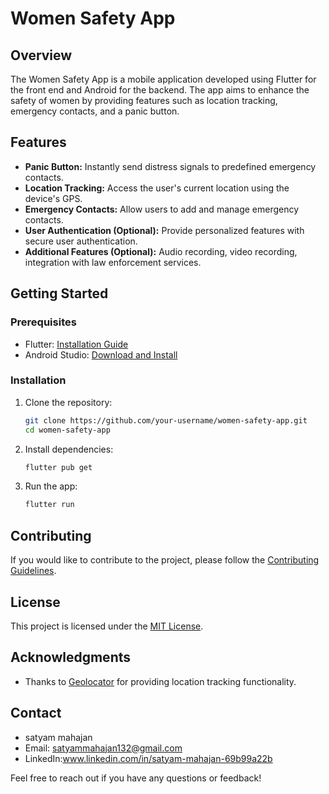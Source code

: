 # Women Safety App



## Overview

The Women Safety App is a mobile application developed using Flutter for the front end and Android for the backend. The app aims to enhance the safety of women by providing features such as location tracking, emergency contacts, and a panic button.

## Features

- **Panic Button:** Instantly send distress signals to predefined emergency contacts.
- **Location Tracking:** Access the user's current location using the device's GPS.
- **Emergency Contacts:** Allow users to add and manage emergency contacts.
- **User Authentication (Optional):** Provide personalized features with secure user authentication.
- **Additional Features (Optional):** Audio recording, video recording, integration with law enforcement services.


## Getting Started

### Prerequisites

- Flutter: [Installation Guide](https://flutter.dev/docs/get-started/install)
- Android Studio: [Download and Install](https://developer.android.com/studio)

### Installation

1. Clone the repository:

    ```bash
    git clone https://github.com/your-username/women-safety-app.git
    cd women-safety-app
    ```

2. Install dependencies:

    ```bash
    flutter pub get
    ```

3. Run the app:

    ```bash
    flutter run
    ```

## Contributing

If you would like to contribute to the project, please follow the [Contributing Guidelines](CONTRIBUTING.md).

## License

This project is licensed under the [MIT License](LICENSE).

## Acknowledgments

- Thanks to [Geolocator](https://pub.dev/packages/geolocator) for providing location tracking functionality.


## Contact

- satyam mahajan
- Email: satyammahajan132@gmail.com
- LinkedIn:www.linkedin.com/in/satyam-mahajan-69b99a22b

Feel free to reach out if you have any questions or feedback!

